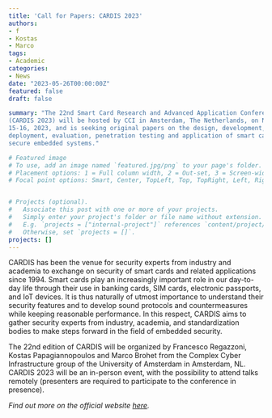 ```yaml
---
title: 'Call for Papers: CARDIS 2023'
authors:
- f
- Kostas
- Marco
tags:
- Academic
categories:
- News
date: "2023-05-26T00:00:00Z"
featured: false
draft: false

summary: "The 22nd Smart Card Research and Advanced Application Conference
(CARDIS 2023) will be hosted by CCI in Amsterdam, The Netherlands, on November
15-16, 2023, and is seeking original papers on the design, development,
deployment, evaluation, penetration testing and application of smart cards and
secure embedded systems."

# Featured image
# To use, add an image named `featured.jpg/png` to your page's folder.
# Placement options: 1 = Full column width, 2 = Out-set, 3 = Screen-width
# Focal point options: Smart, Center, TopLeft, Top, TopRight, Left, Right, BottomLeft, Bottom, BottomRight


# Projects (optional).
#   Associate this post with one or more of your projects.
#   Simply enter your project's folder or file name without extension.
#   E.g. `projects = ["internal-project"]` references `content/project/deep-learning/index.md`.
#   Otherwise, set `projects = []`.
projects: []
---
```


CARDIS has been the venue for security experts from industry and academia to
exchange on security of smart cards and related applications since 1994. Smart
cards play an increasingly important role in our day-to-day life through their
use in banking cards, SIM cards, electronic passports, and IoT devices. It is
thus naturally of utmost importance to understand their security features and
to develop sound protocols and countermeasures while keeping reasonable
performance. In this respect, CARDIS aims to gather security experts from
industry, academia, and standardization bodies to make steps forward in the
field of embedded security.

The 22nd edition of CARDIS will be organized by Francesco Regazzoni, Kostas
Papagiannopoulos and Marco Brohet from the Complex Cyber Infrastructure group
of the University of Amsterdam in Amsterdam, NL. CARDIS 2023 will be an
in-person event, with the possibility to attend talks remotely (presenters are
required to participate to the conference in presence).

*Find out more on the official website
[here](https://sbd-research.nl/cardis-2023).*
